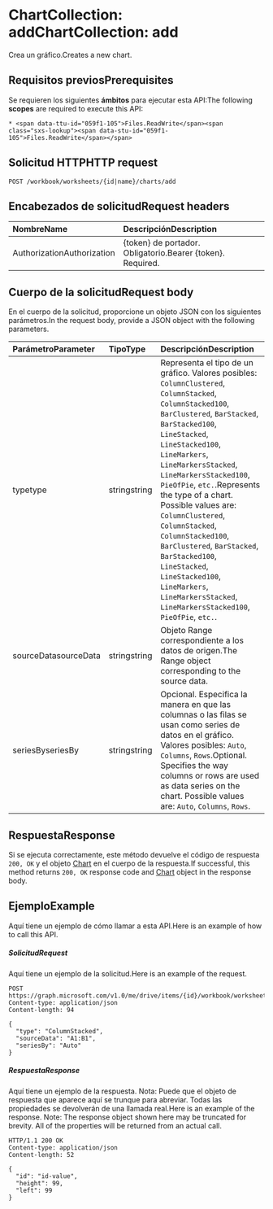 # <a name="chartcollection-add"></a><span data-ttu-id="059f1-101">ChartCollection: add</span><span class="sxs-lookup"><span data-stu-id="059f1-101">ChartCollection: add</span></span>

<span data-ttu-id="059f1-102">Crea un gráfico.</span><span class="sxs-lookup"><span data-stu-id="059f1-102">Creates a new chart.</span></span>
## <a name="prerequisites"></a><span data-ttu-id="059f1-103">Requisitos previos</span><span class="sxs-lookup"><span data-stu-id="059f1-103">Prerequisites</span></span>
<span data-ttu-id="059f1-104">Se requieren los siguientes **ámbitos** para ejecutar esta API:</span><span class="sxs-lookup"><span data-stu-id="059f1-104">The following **scopes** are required to execute this API:</span></span> 

    * <span data-ttu-id="059f1-105">Files.ReadWrite</span><span class="sxs-lookup"><span data-stu-id="059f1-105">Files.ReadWrite</span></span>

## <a name="http-request"></a><span data-ttu-id="059f1-106">Solicitud HTTP</span><span class="sxs-lookup"><span data-stu-id="059f1-106">HTTP request</span></span>
<!-- { "blockType": "ignored" } -->
```http
POST /workbook/worksheets/{id|name}/charts/add

```
## <a name="request-headers"></a><span data-ttu-id="059f1-107">Encabezados de solicitud</span><span class="sxs-lookup"><span data-stu-id="059f1-107">Request headers</span></span>
| <span data-ttu-id="059f1-108">Nombre</span><span class="sxs-lookup"><span data-stu-id="059f1-108">Name</span></span>       | <span data-ttu-id="059f1-109">Descripción</span><span class="sxs-lookup"><span data-stu-id="059f1-109">Description</span></span>|
|:---------------|:----------|
| <span data-ttu-id="059f1-110">Authorization</span><span class="sxs-lookup"><span data-stu-id="059f1-110">Authorization</span></span>  | <span data-ttu-id="059f1-p101">{token} de portador. Obligatorio.</span><span class="sxs-lookup"><span data-stu-id="059f1-p101">Bearer {token}. Required.</span></span> |


## <a name="request-body"></a><span data-ttu-id="059f1-113">Cuerpo de la solicitud</span><span class="sxs-lookup"><span data-stu-id="059f1-113">Request body</span></span>
<span data-ttu-id="059f1-114">En el cuerpo de la solicitud, proporcione un objeto JSON con los siguientes parámetros.</span><span class="sxs-lookup"><span data-stu-id="059f1-114">In the request body, provide a JSON object with the following parameters.</span></span>

| <span data-ttu-id="059f1-115">Parámetro</span><span class="sxs-lookup"><span data-stu-id="059f1-115">Parameter</span></span>    | <span data-ttu-id="059f1-116">Tipo</span><span class="sxs-lookup"><span data-stu-id="059f1-116">Type</span></span>   |<span data-ttu-id="059f1-117">Descripción</span><span class="sxs-lookup"><span data-stu-id="059f1-117">Description</span></span>|
|:---------------|:--------|:----------|
|<span data-ttu-id="059f1-118">type</span><span class="sxs-lookup"><span data-stu-id="059f1-118">type</span></span>|<span data-ttu-id="059f1-119">string</span><span class="sxs-lookup"><span data-stu-id="059f1-119">string</span></span>|<span data-ttu-id="059f1-p102">Representa el tipo de un gráfico.  Valores posibles: `ColumnClustered`, `ColumnStacked`, `ColumnStacked100`, `BarClustered`, `BarStacked`, `BarStacked100`, `LineStacked`, `LineStacked100`, `LineMarkers`, `LineMarkersStacked`, `LineMarkersStacked100`, `PieOfPie`, `etc.`.</span><span class="sxs-lookup"><span data-stu-id="059f1-p102">Represents the type of a chart.  Possible values are: `ColumnClustered`, `ColumnStacked`, `ColumnStacked100`, `BarClustered`, `BarStacked`, `BarStacked100`, `LineStacked`, `LineStacked100`, `LineMarkers`, `LineMarkersStacked`, `LineMarkersStacked100`, `PieOfPie`, `etc.`.</span></span>|
|<span data-ttu-id="059f1-122">sourceData</span><span class="sxs-lookup"><span data-stu-id="059f1-122">sourceData</span></span>|<span data-ttu-id="059f1-123">string</span><span class="sxs-lookup"><span data-stu-id="059f1-123">string</span></span>|<span data-ttu-id="059f1-124">Objeto Range correspondiente a los datos de origen.</span><span class="sxs-lookup"><span data-stu-id="059f1-124">The Range object corresponding to the source data.</span></span>|
|<span data-ttu-id="059f1-125">seriesBy</span><span class="sxs-lookup"><span data-stu-id="059f1-125">seriesBy</span></span>|<span data-ttu-id="059f1-126">string</span><span class="sxs-lookup"><span data-stu-id="059f1-126">string</span></span>|<span data-ttu-id="059f1-p103">Opcional. Especifica la manera en que las columnas o las filas se usan como series de datos en el gráfico.  Valores posibles: `Auto`, `Columns`, `Rows`.</span><span class="sxs-lookup"><span data-stu-id="059f1-p103">Optional. Specifies the way columns or rows are used as data series on the chart.  Possible values are: `Auto`, `Columns`, `Rows`.</span></span>|

## <a name="response"></a><span data-ttu-id="059f1-130">Respuesta</span><span class="sxs-lookup"><span data-stu-id="059f1-130">Response</span></span>

<span data-ttu-id="059f1-131">Si se ejecuta correctamente, este método devuelve el código de respuesta `200, OK` y el objeto [Chart](../resources/chart.md) en el cuerpo de la respuesta.</span><span class="sxs-lookup"><span data-stu-id="059f1-131">If successful, this method returns `200, OK` response code and [Chart](../resources/chart.md) object in the response body.</span></span>

## <a name="example"></a><span data-ttu-id="059f1-132">Ejemplo</span><span class="sxs-lookup"><span data-stu-id="059f1-132">Example</span></span>
<span data-ttu-id="059f1-133">Aquí tiene un ejemplo de cómo llamar a esta API.</span><span class="sxs-lookup"><span data-stu-id="059f1-133">Here is an example of how to call this API.</span></span>
##### <a name="request"></a><span data-ttu-id="059f1-134">Solicitud</span><span class="sxs-lookup"><span data-stu-id="059f1-134">Request</span></span>
<span data-ttu-id="059f1-135">Aquí tiene un ejemplo de la solicitud.</span><span class="sxs-lookup"><span data-stu-id="059f1-135">Here is an example of the request.</span></span>
<!-- {
  "blockType": "request",
  "name": "chartcollection_add"
}-->
```http
POST https://graph.microsoft.com/v1.0/me/drive/items/{id}/workbook/worksheets/{id|name}/charts/add
Content-type: application/json
Content-length: 94

{
  "type": "ColumnStacked",
  "sourceData": "A1:B1",
  "seriesBy": "Auto"
}
```

##### <a name="response"></a><span data-ttu-id="059f1-136">Respuesta</span><span class="sxs-lookup"><span data-stu-id="059f1-136">Response</span></span>
<span data-ttu-id="059f1-p104">Aquí tiene un ejemplo de la respuesta. Nota: Puede que el objeto de respuesta que aparece aquí se trunque para abreviar. Todas las propiedades se devolverán de una llamada real.</span><span class="sxs-lookup"><span data-stu-id="059f1-p104">Here is an example of the response. Note: The response object shown here may be truncated for brevity. All of the properties will be returned from an actual call.</span></span>
<!-- {
  "blockType": "response",
  "truncated": true,
  "@odata.type": "microsoft.graph.chart"
} -->
```http
HTTP/1.1 200 OK
Content-type: application/json
Content-length: 52

{
  "id": "id-value",
  "height": 99,
  "left": 99
}
```

<!-- uuid: 8fcb5dbc-d5aa-4681-8e31-b001d5168d79
2015-10-25 14:57:30 UTC -->
<!-- {
  "type": "#page.annotation",
  "description": "ChartCollection: add",
  "keywords": "",
  "section": "documentation",
  "tocPath": ""
}-->
